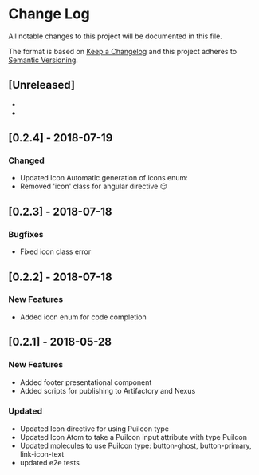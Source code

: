 # Change Log

All notable changes to this project will be documented in this file.

The format is based on [Keep a Changelog](http://keepachangelog.com/)
and this project adheres to [Semantic Versioning](http://semver.org/).

## [Unreleased]
* 
* 

## [0.2.4] - 2018-07-19
### Changed
* Updated Icon Automatic generation of icons enum: 
* Removed 'icon' class for angular directive 😏

## [0.2.3] - 2018-07-18
### Bugfixes
* Fixed icon class error

## [0.2.2] - 2018-07-18
### New Features
* Added icon enum for code completion

## [0.2.1] - 2018-05-28
### New Features
* Added footer presentational component
* Added scripts for publishing to Artifactory and Nexus

### Updated
* Updated Icon directive for using PuiIcon type
* Updated Icon Atom to take a PuiIcon input attribute with type PuiIcon
* Updated molecules to use PuiIcon type: button-ghost, button-primary, link-icon-text
* updated e2e tests
